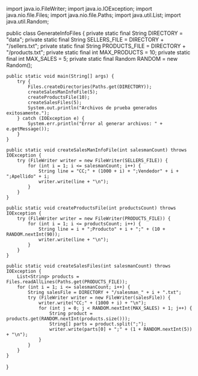 import java.io.FileWriter;
import java.io.IOException;
import java.nio.file.Files;
import java.nio.file.Paths;
import java.util.List;
import java.util.Random;

public class GenerateInfoFiles {
    private static final String DIRECTORY = "data";
    private static final String SELLERS_FILE = DIRECTORY + "/sellers.txt";
    private static final String PRODUCTS_FILE = DIRECTORY + "/products.txt";
    private static final int MAX_PRODUCTS = 10;
    private static final int MAX_SALES = 5;
    private static final Random RANDOM = new Random();

    public static void main(String[] args) {
        try {
            Files.createDirectories(Paths.get(DIRECTORY));
            createSalesManInfoFile(5);
            createProductsFile(10);
            createSalesFiles(5);
            System.out.println("Archivos de prueba generados exitosamente.");
        } catch (IOException e) {
            System.err.println("Error al generar archivos: " + e.getMessage());
        }
    }

    public static void createSalesManInfoFile(int salesmanCount) throws IOException {
        try (FileWriter writer = new FileWriter(SELLERS_FILE)) {
            for (int i = 1; i <= salesmanCount; i++) {
                String line = "CC;" + (1000 + i) + ";Vendedor" + i + ";Apellido" + i;
                writer.write(line + "\n");
            }
        }
    }

    public static void createProductsFile(int productsCount) throws IOException {
        try (FileWriter writer = new FileWriter(PRODUCTS_FILE)) {
            for (int i = 1; i <= productsCount; i++) {
                String line = i + ";Producto" + i + ";" + (10 + RANDOM.nextInt(90));
                writer.write(line + "\n");
            }
        }
    }

    public static void createSalesFiles(int salesmanCount) throws IOException {
        List<String> products = Files.readAllLines(Paths.get(PRODUCTS_FILE));
        for (int i = 1; i <= salesmanCount; i++) {
            String salesFile = DIRECTORY + "/salesman_" + i + ".txt";
            try (FileWriter writer = new FileWriter(salesFile)) {
                writer.write("CC;" + (1000 + i) + "\n");
                for (int j = 0; j < RANDOM.nextInt(MAX_SALES) + 1; j++) {
                    String product = products.get(RANDOM.nextInt(products.size()));
                    String[] parts = product.split(";");
                    writer.write(parts[0] + ";" + (1 + RANDOM.nextInt(5)) + "\n");
                }
            }
        }
    }
}

